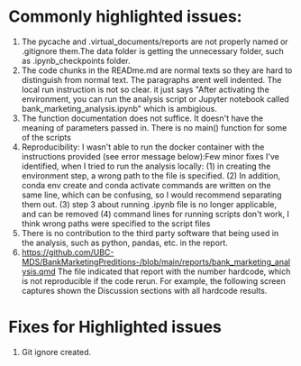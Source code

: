 

# Commonly highlighted issues:
1. The pycache and .virtual_documents/reports are not properly named or .gitignore them.The data folder is getting the unnecessary folder, such as .ipynb_checkpoints folder.
2. The code chunks in the READme.md are normal texts so they are hard to distinguish from normal text. The paragraphs arent well indented. The local run instruction is not so clear. it just says "After activating the environment, you can run the analysis script or Jupyter notebook called bank_marketing_analysis.ipynb" which is ambigious.
3. The function documentation does not suffice. It doesn't have the meaning of parameters passed in. There is no main() function for some of the scripts
4. Reproducibility: I wasn't able to run the docker container with the instructions provided (see error message below):Few minor fixes I've identified, when I tried to run the analysis locally: (1) in creating the environment step, a wrong path to the file is specified. (2) In addition, conda env create and conda activate commands are written on the same line, which can be confusing, so I would recommend separating them out. (3) step 3 about running .ipynb file is no longer applicable, and can be removed (4) command lines for running scripts don't work, I think wrong paths were specified to the script files
5. There is no contribution to the third party software that being used in the analysis, such as python, pandas, etc. in the report.
6. https://github.com/UBC-MDS/BankMarketingPreditions-/blob/main/reports/bank_marketing_analysis.qmd The file indicated that report with the number hardcode, which is not reproducible if the code rerun. For example, the following screen captures shown the Discussion sections with all hardcode results.

# Fixes for Highlighted issues

1. Git ignore created. 